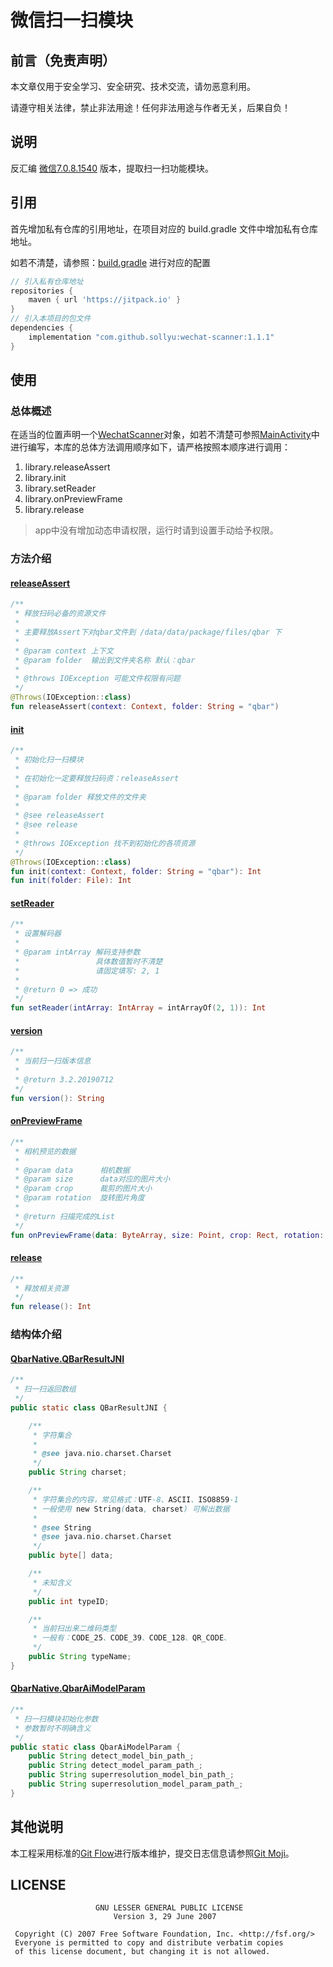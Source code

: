 # 微信扫一扫模块

## 前言（免责声明）

本文章仅用于安全学习、安全研究、技术交流，请勿恶意利用。

请遵守相关法律，禁止非法用途！任何非法用途与作者无关，后果自负！

## 说明

反汇编 [微信7.0.8.1540](https://www.wandoujia.com/apps/596157/history_v1540) 版本，提取扫一扫功能模块。

## 引用

首先增加私有仓库的引用地址，在项目对应的 build.gradle 文件中增加私有仓库地址。

如若不清楚，请参照：[build.gradle](./app/build.gradle) 进行对应的配置

```groovy
// 引入私有仓库地址
repositories {
	maven { url 'https://jitpack.io' }
}
// 引入本项目的包文件
dependencies {
	implementation "com.github.sollyu:wechat-scanner:1.1.1"
}
```

## 使用

### 总体概述

在适当的位置声明一个[WechatScanner](./library/src/main/java/com/tencent/qbar/WechatScanner.kt)对象，如若不清楚可参照[MainActivity](./app/src/main/java/com/tencent/qbar/sample/MainActivity.kt)中进行编写，本库的总体方法调用顺序如下，请严格按照本顺序进行调用：

1. library.releaseAssert
2. library.init
3. library.setReader
4. library.onPreviewFrame
5. library.release

> app中没有增加动态申请权限，运行时请到设置手动给予权限。

### 方法介绍

#### [releaseAssert](./library/src/main/java/com/tencent/qbar/WechatScanner.kt#L34)

```kotlin
/**
 * 释放扫码必备的资源文件
 *
 * 主要释放Assert下对qbar文件到 /data/data/package/files/qbar 下
 *
 * @param context 上下文
 * @param folder  输出到文件夹名称 默认：qbar
 *
 * @throws IOException 可能文件权限有问题
 */
@Throws(IOException::class)
fun releaseAssert(context: Context, folder: String = "qbar")
```

#### [init](./library/src/main/java/com/tencent/qbar/WechatScanner.kt#L59)

```kotlin
/**
 * 初始化扫一扫模块
 *
 * 在初始化一定要释放扫码资：releaseAssert
 *
 * @param folder 释放文件的文件夹
 *
 * @see releaseAssert
 * @see release
 *
 * @throws IOException 找不到初始化的各项资源
 */
@Throws(IOException::class)
fun init(context: Context, folder: String = "qbar"): Int
fun init(folder: File): Int
```

#### [setReader](./library/src/main/java/com/tencent/qbar/WechatScanner.kt#L107)

```kotlin
/**
 * 设置解码器
 *
 * @param intArray 解码支持参数
 *                 具体数值暂时不清楚
 *                 请固定填写: 2, 1
 *
 * @return 0 => 成功
 */
fun setReader(intArray: IntArray = intArrayOf(2, 1)): Int
```

#### [version](./library/src/main/java/com/tencent/qbar/WechatScanner.kt#L115)

```kotlin
/**
 * 当前扫一扫版本信息
 *
 * @return 3.2.20190712
 */
fun version(): String
```

#### [onPreviewFrame](./library/src/main/java/com/tencent/qbar/WechatScanner.kt#L127)

```kotlin
/**
 * 相机预览的数据
 *
 * @param data      相机数据
 * @param size      data对应的图片大小
 * @param crop      裁剪的图片大小
 * @param rotation  旋转图片角度
 *
 * @return 扫描完成的List
 */
fun onPreviewFrame(data: ByteArray, size: Point, crop: Rect, rotation: Int): List<QbarNative.QBarResultJNI>
```

#### [release](./library/src/main/java/com/tencent/qbar/WechatScanner.kt#L151)

```kotlin
/**
 * 释放相关资源
 */
fun release(): Int
```

### 结构体介绍

#### [QbarNative.QBarResultJNI](./library/src/main/java/com/tencent/qbar/QbarNative.java#L39)

```java
/**
 * 扫一扫返回数组
 */
public static class QBarResultJNI {

    /**
     * 字符集合
     *
     * @see java.nio.charset.Charset
     */
    public String charset;

    /**
     * 字符集合的内容，常见格式：UTF-8、ASCII、ISO8859-1
     * 一般使用 new String(data, charset) 可解出数据
     *
     * @see String
     * @see java.nio.charset.Charset
     */
    public byte[] data;

    /**
     * 未知含义
     */
    public int typeID;

    /**
     * 当前扫出来二维码类型
     * 一般有：CODE_25、CODE_39、CODE_128、QR_CODE、
     */
    public String typeName;
}
```

#### [QbarNative.QbarAiModelParam](./library/src/main/java/com/tencent/qbar/QbarNative.java#L29)

```java
/**
 * 扫一扫模块初始化参数
 * 参数暂时不明确含义
 */
public static class QbarAiModelParam {
    public String detect_model_bin_path_;
    public String detect_model_param_path_;
    public String superresolution_model_bin_path_;
    public String superresolution_model_param_path_;
}
```

## 其他说明

本工程采用标准的[Git Flow](https://www.git-tower.com/learn/git/ebook/cn/command-line/advanced-topics/git-flow)进行版本维护，提交日志信息请参照[Git Moji](https://gitmoji.carloscuesta.me/)。


## LICENSE

```
                   GNU LESSER GENERAL PUBLIC LICENSE
                       Version 3, 29 June 2007

 Copyright (C) 2007 Free Software Foundation, Inc. <http://fsf.org/>
 Everyone is permitted to copy and distribute verbatim copies
 of this license document, but changing it is not allowed.
```
